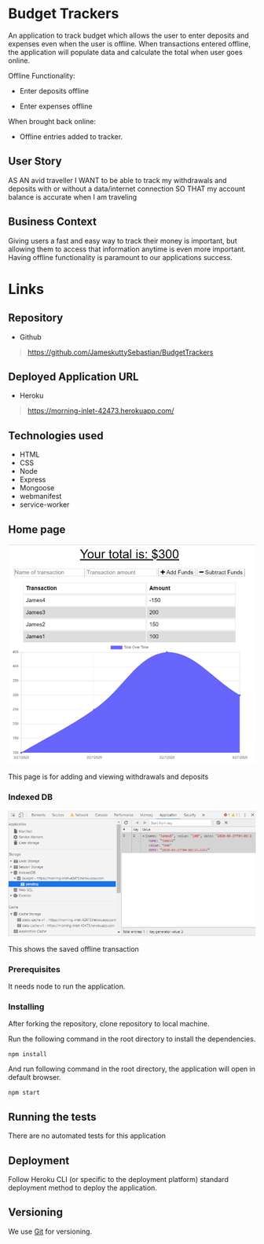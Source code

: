 # Budget Trackers

An application to track budget which allows the user to enter deposits and expenses even when the user is offline. When transactions entered offline, the application will populate data and calculate the total when user goes online.


Offline Functionality:

  * Enter deposits offline

  * Enter expenses offline

When brought back online:

  * Offline entries added to tracker.

## User Story

AS AN avid traveller
I WANT to be able to track my withdrawals and deposits with or without a data/internet connection
SO THAT my account balance is accurate when I am traveling

## Business Context

Giving users a fast and easy way to track their money is important, but allowing them to access that information anytime is even more important. Having offline functionality is paramount to our applications success.

# Links

## Repository

-  Github
> https://github.com/JameskuttySebastian/BudgetTrackers

## Deployed Application URL

-  Heroku
> https://morning-inlet-42473.herokuapp.com/

## Technologies used

- HTML
- CSS
- Node
- Express
- Mongoose
- webmanifest 
- service-worker 

## Home page

![Home Page](./public/img/home.PNG)

This page is for adding and viewing withdrawals and deposits

### Indexed DB

![IndexedDB](./public/img/IndexedDB.PNG)

This shows the saved offline transaction

### Prerequisites

It needs node to run the application.

### Installing

After forking the repository, clone repository to local machine.

Run the following command in the root directory to install the dependencies.

```
npm install
```

And run following command in the root directory, the application will open in default browser.

```
npm start
```

## Running the tests

There are no automated tests for this application

## Deployment

Follow Heroku CLI (or specific to the deployment platform) standard deployment method to deploy the application.


## Versioning

We use [Git](https://git-scm.com/) for versioning.
